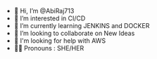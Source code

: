 - 👋 Hi, I’m @AbiRaj713
- 👀 I’m interested in CI/CD 
- 🌱 I’m currently learning JENKINS and DOCKER
- 💞️ I’m looking to collaborate on New Ideas
- 🤔 I'm looking for help with AWS
- 🙋‍♀️ Pronouns : SHE/HER

<!---
AbiRaj713/AbiRaj713 is a ✨ special ✨ repository because its `README.md` (this file) appears on your GitHub profile.
You can click the Preview link to take a look at your changes.
--->
